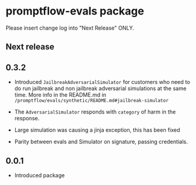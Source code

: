 # promptflow-evals package

Please insert change log into "Next Release" ONLY.

## Next release

## 0.3.2

- Introduced `JailbreakAdversarialSimulator` for customers who need to do run jailbreak and non jailbreak adversarial simulations at the same time. More info in the README.md in `/promptflow/evals/synthetic/README.md#jailbreak-simulator`

- The `AdversarialSimulator` responds with `category` of harm in the response.

- Large simulation was causing a jinja exception, this has been fixed

- Parity between evals and Simulator on signature, passing credentials.

## 0.0.1
- Introduced package

